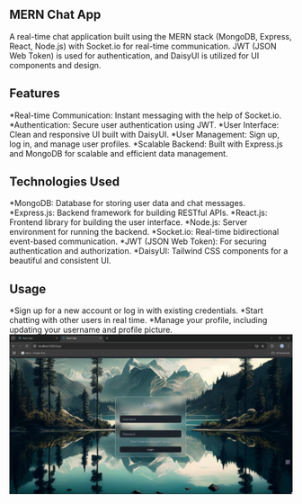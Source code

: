 MERN Chat App
------------
A real-time chat application built using the MERN stack (MongoDB, Express, React, Node.js) with Socket.io for real-time communication. JWT (JSON Web Token) is used for authentication, and DaisyUI is utilized for UI components and design.

Features
---------
*Real-time Communication: Instant messaging with the help of Socket.io.
*Authentication: Secure user authentication using JWT.
*User Interface: Clean and responsive UI built with DaisyUI.
*User Management: Sign up, log in, and manage user profiles.
*Scalable Backend: Built with Express.js and MongoDB for scalable and efficient data management.

Technologies Used
-----------------
*MongoDB: Database for storing user data and chat messages.
*Express.js: Backend framework for building RESTful APIs.
*React.js: Frontend library for building the user interface.
*Node.js: Server environment for running the backend.
*Socket.io: Real-time bidirectional event-based communication.
*JWT (JSON Web Token): For securing authentication and authorization.
*DaisyUI: Tailwind CSS components for a beautiful and consistent UI.

Usage
-------
*Sign up for a new account or log in with existing credentials.
*Start chatting with other users in real time.
*Manage your profile, including updating your username and profile picture.
![img alt](https://github.com/Anuragpandey26/chatapp/blob/f0892c56ded4680ea1f742bface52c8c54e61de4/Screenshot%20(19).png)

